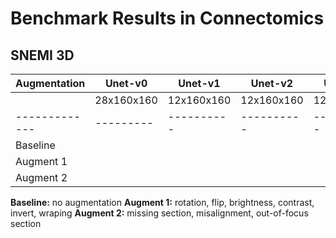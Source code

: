 # Benchmark Results in Connectomics

## SNEMI 3D

| Augmentation  | Unet-v0    | Unet-v1    | Unet-v2    | Unet-v3    | FPN        |
| ------------- | ---------  | ---------- | ---------- | ---------- | ---------- |
|               | 28x160x160 | 12x160x160 | 12x160x160 | 12x160x160 | 12x160x160 |
| ------------- | ---------  | ---------- | ---------- | ---------- | ---------- |
| Baseline      |            |            |            |            |            |
| Augment 1     |            |            |            |            |            |
| Augment 2     |            |            |            |            |            |

**Baseline:** no augmentation
**Augment 1:** rotation, flip, brightness, contrast, invert, wraping
**Augment 2:** missing section, misalignment, out-of-focus section